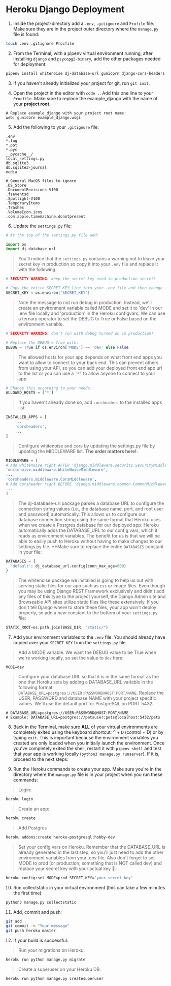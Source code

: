 # Heroku Django Deployment



1. Inside the project-directory add a `.env`, `.gitignore` and `Profile` file. Make sure they are in the project outer directory where the `manage.py` file is found:

```bash
touch .env .gitignore Procfile
```

2. From the Terminal, with a pipenv virtual environment running, after installing `django` and `psycopg2-binary`, add the other packages needed for deployment:

```bash
pipenv install whitenoise dj-database-url gunicorn django-cors-headers
```

3. If you haven't already initialized your project for git, run `git init`.

4. Open the project in the editor with `code .`. Add this one line to your `Procfile`. Make sure to replace the example_django with the name of your **project root**.

```
# Replace example_django with your project root name:
web: gunicorn example_django.wsgi
```

5. Add the following to your `.gitignore` file:

```
.env
*.log
*.pot
*.pyc
__pycache__/
local_settings.py
db.sqlite3
db.sqlite3-journal
media

# General MacOS files to ignore
.DS_Store
.DocumentRevisions-V100
.fseventsd
.Spotlight-V100
.TemporaryItems
.Trashes
.VolumeIcon.icns
.com.apple.timemachine.donotpresent
```

6. Update the `settings.py` file: 

```python
# At the top of the settings.py file add:

import os
import dj_database_url

```

> You'll notice that the `settings.py` contains a warning not to leave your secret key in production so copy it into your `.env` file and replace it with the following: 

```python
# SECURITY WARNING: keep the secret key used in production secret! 

# Copy the entire SECRET_KEY line into your .env file and then change it to read:
SECRET_KEY = os.environ['SECRET_KEY']
```

> Note the message to not run debug in production. Instead, we'll create an environment variable called MODE and set it to 'dev' in our .env file locally and 'production' in the Heroku configvars. We can use a ternary operator to set the DEBUG to True or False based on the environment variable.

```python
# SECURITY WARNING: don't run with debug turned on in production! 

# Replace the DEBUG = True with:
DEBUG = True if os.environ['MODE'] == 'dev' else False
```
> The allowed hosts for your app depends on what front end apps you want to allow to connect to your back end.  This can prevent others from using your API, so you can add your deployed front end app url to the list or you can use a `'*'` to allow anyone to connect to your app.

```python
# Change this according to your needs:
ALLOWED_HOSTS = ['*']
```
> If you haven't already done so, add `corsheaders` to the installed apps list:

```python
INSTALLED_APPS = [
    ...
    'corsheaders',
    ...
]
```

> Configure whitenoise and cors by updating the settings.py file by updating the MIDDLEWARE list. **The order matters here!**:

```python
MIDDLEWARE = [
# Add whitenoise right AFTER 'django.middleware.security.SecurityMiddleware',
'whitenoise.middleware.WhiteNoiseMiddleware',
...
'corsheaders.middleware.CorsMiddleware',
# Add corsheader right BEFORE 'django.middleware.common.CommonMiddleware',
...
]
```

> The dj-database-url package parses a database URL to configure the connection string values (i.e., the database name, port, and root user and password) automatically. This allows us to configure our database connection string using the same format that Heroku uses when we create a Postgres database for our deployed app. Heroku automatically adds the DATABASE_URL to our config vars, which it reads as environment variables. The benefit for us is that we will be able to easily push to Heroku without having to make changes to our settings.py file. **Make sure to replace the entire `DATABASES` constant in your file:

```python
DATABASES = {
  'default': dj_database_url.config(conn_max_age=600)
}
```

> The whitenoise package we installed is going to help us out with serving static files for our app such as `css` or image files.  Even though you may be using Django REST Framework exclusively and didn't add any files of this type to the project yourself, the Django Admin site and Browseable API sites utilize static files like these extensively.  If you don't tell Django where to store these files, your app won't deploy properly, so add a *new* constant to the bottom of your `settings.py` file: 

```python
STATIC_ROOT=os.path.join(BASE_DIR, "static/")
```

7. Add your environment variables to the `.env` file.  You should already have copied over your `SECRET_KEY` from the `settings.py` file.

> Add a MODE variable. We want the DEBUG value to be True when we're working locally, so set the value to `dev` here:

```
MODE=dev
```

> Configure your database URL so that it is in the same format as the one that Heroku sets by adding a DATABASE_URL variable in the following format `DATABASE_URL=postgres://USER:PASSWORD@HOST:PORT/NAME`.  Replace the USER, PASSWORD and database NAME with your project specific values.  We'll use the default port for PostgreSQL on PORT 5432:

```
# DATABASE_URL=postgres://USER:PASSWORD@HOST:PORT/NAME
# Example: DATABASE_URL=postgres://petsuser:pets@localhost:5432/pets
```

8. Back in the Terminal, make sure **ALL** of your virtual environments are completely exited using the keyboard shortcut: <kbd>^</kbd> + <kbd>D</kbd> (control + D) or by typing `exit`.  This is important because the environment variables you created are only loaded when you initially launch the environment.  Once you've completely exited the shell, restart it with `pipenv shell` and test that your app is working locally (`python3 manage.py runserver`).  If it is, proceed to the next steps:


9. Run the Heroku commands to create your app.  Make sure you're in the directory where the `manage.py` file is in your project when you run these commands:

> Login:

```bash
heroku login
```

> Create an app:


```bash
heroku create
```

> Add Postgres

```bash
heroku addons:create heroku-postgresql:hobby-dev
```

> Set your config vars on Heroku. Remember that the DATABASE_URL is already generated in the last step, so you'll just need to add the other environment variables from your .env file. Also don't forget to set MODE to prod (or production, something that is NOT called dev) and replace your secret key with your actual key :slightly_smiling_face: :

```bash
heroku config:set MODE=prod SECRET_KEY='your secret key'
```

10. Run collectstatic in your virtual environment (this can take a few minutes the first time):

```bash
python3 manage.py collectstatic
```

11. Add, commit and push:

```bash
git add .
git commit -m "Your message"
git push heroku master
```

12. If your build is successful:

> Run your migrations on Heroku.

```bash
heroku run python manage.py migrate
```

> Create a superuser on your Heroku DB.

```bash
heroku run python manage.py createsuperuser

```



